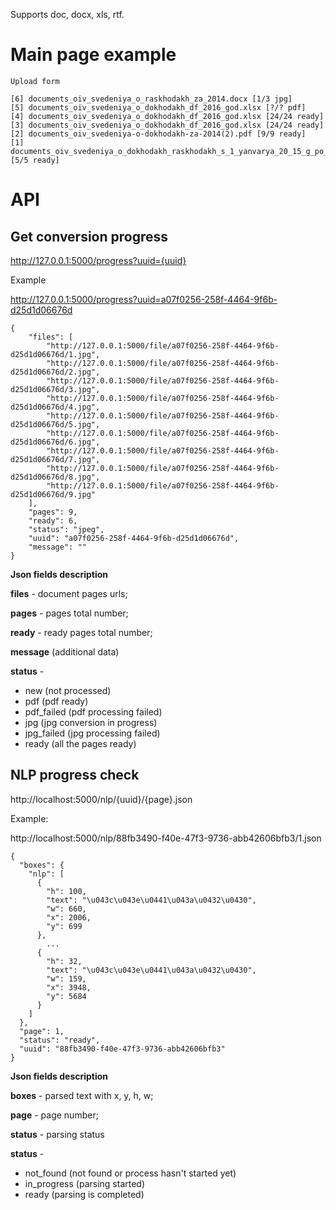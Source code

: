 Supports doc, docx, xls, rtf.

Main page example
=================

    Upload form
    
    [6] documents_oiv_svedeniya_o_raskhodakh_za_2014.docx [1/3 jpg]
    [5] documents_oiv_svedeniya_o_dokhodakh_df_2016_god.xlsx [?/? pdf]
    [4] documents_oiv_svedeniya_o_dokhodakh_df_2016_god.xlsx [24/24 ready]
    [3] documents_oiv_svedeniya_o_dokhodakh_df_2016_god.xlsx [24/24 ready]
    [2] documents_oiv_svedeniya-o-dokhodakh-za-2014(2).pdf [9/9 ready]
    [1] documents_oiv_svedeniya_o_dokhodakh_raskhodakh_s_1_yanvarya_20_15_g_po_31.doc [5/5 ready]

API
===

Get conversion progress
-----------------------
http://127.0.0.1:5000/progress?uuid={uuid}

Example

http://127.0.0.1:5000/progress?uuid=a07f0256-258f-4464-9f6b-d25d1d06676d

    {
        "files": [ 
            "http://127.0.0.1:5000/file/a07f0256-258f-4464-9f6b-d25d1d06676d/1.jpg",
            "http://127.0.0.1:5000/file/a07f0256-258f-4464-9f6b-d25d1d06676d/2.jpg", 
            "http://127.0.0.1:5000/file/a07f0256-258f-4464-9f6b-d25d1d06676d/3.jpg", 
            "http://127.0.0.1:5000/file/a07f0256-258f-4464-9f6b-d25d1d06676d/4.jpg", 
            "http://127.0.0.1:5000/file/a07f0256-258f-4464-9f6b-d25d1d06676d/5.jpg", 
            "http://127.0.0.1:5000/file/a07f0256-258f-4464-9f6b-d25d1d06676d/6.jpg", 
            "http://127.0.0.1:5000/file/a07f0256-258f-4464-9f6b-d25d1d06676d/7.jpg", 
            "http://127.0.0.1:5000/file/a07f0256-258f-4464-9f6b-d25d1d06676d/8.jpg", 
            "http://127.0.0.1:5000/file/a07f0256-258f-4464-9f6b-d25d1d06676d/9.jpg"
        ],
        "pages": 9,
        "ready": 6,
        "status": "jpeg",
        "uuid": "a07f0256-258f-4464-9f6b-d25d1d06676d",
        "message": ""
    }

**Json fields description**

**files** - document pages urls;

**pages** - pages total number;

**ready** - ready pages total number;

**message** (additional data)

**status** - 
* new (not processed)
* pdf (pdf ready)
* pdf_failed (pdf processing failed)
* jpg (jpg conversion in progress)
* jpg_failed (jpg processing failed)
* ready (all the pages ready)

NLP progress check
------------------
http://localhost:5000/nlp/{uuid}/{page}.json

Example:

http://localhost:5000/nlp/88fb3490-f40e-47f3-9736-abb42606bfb3/1.json

    {
      "boxes": {
        "nlp": [
          {
            "h": 100, 
            "text": "\u043c\u043e\u0441\u043a\u0432\u0430", 
            "w": 660, 
            "x": 2006, 
            "y": 699
          }, 
            ...
          {
            "h": 32, 
            "text": "\u043c\u043e\u0441\u043a\u0432\u0430", 
            "w": 159, 
            "x": 3948, 
            "y": 5684
          }
        ]
      }, 
      "page": 1, 
      "status": "ready", 
      "uuid": "88fb3490-f40e-47f3-9736-abb42606bfb3"
    }

**Json fields description**

**boxes** - parsed text with x, y, h, w;

**page** - page number;

**status** - parsing status

**status** - 
* not_found (not found or process hasn't started yet)
* in_progress (parsing started)
* ready (parsing is completed)
